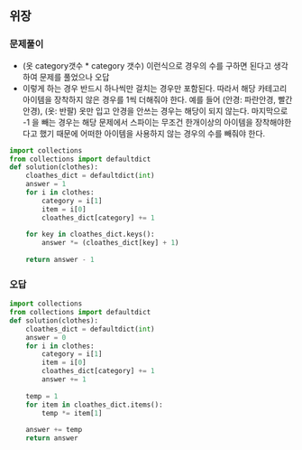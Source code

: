 ## 위장

### 문제풀이 
- (옷 category갯수 * category 갯수) 이런식으로 경우의 수를 구하면 된다고 생각하여 문제를 풀었으나 오답
- 이렇게 하는 경우 반드시 하나씩만 걸치는 경우만 포함된다. 따라서 해당 카테고리 아이템을 장착하지 않은 경우를 1씩 더해줘야 한다. 
예를 들어 (안경: 파란안경, 빨간안경), (옷: 반팔) 옷만 입고 안경을 안쓰는 경우는 해당이 되지 않는다. 마지막으로 -1 을 빼는 경우는 
해당 문제에서 스파이는 무조건 한개이상의 아이템을 장착해야한다고 했기 때문에 어떠한 아이템을 사용하지 않는 경우의 수를 빼줘야 한다. 

```python 
import collections
from collections import defaultdict
def solution(clothes):
    cloathes_dict = defaultdict(int)
    answer = 1
    for i in clothes:
        category = i[1]
        item = i[0]
        cloathes_dict[category] += 1
    
    for key in cloathes_dict.keys():
        answer *= (cloathes_dict[key] + 1)
        
    return answer - 1
```

### 오답
```python 
import collections
from collections import defaultdict
def solution(clothes):
    cloathes_dict = defaultdict(int)
    answer = 0
    for i in clothes:
        category = i[1]
        item = i[0]
        cloathes_dict[category] += 1
        answer += 1
    
    temp = 1
    for item in cloathes_dict.items():
        temp *= item[1]
        
    answer += temp
    return answer
```